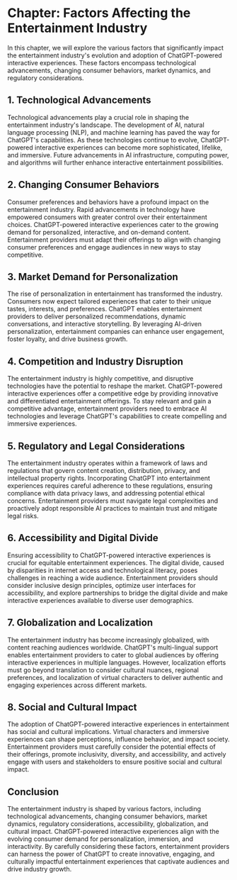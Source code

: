 Chapter: Factors Affecting the Entertainment Industry
=====================================================

In this chapter, we will explore the various factors that significantly impact the entertainment industry's evolution and adoption of ChatGPT-powered interactive experiences. These factors encompass technological advancements, changing consumer behaviors, market dynamics, and regulatory considerations.

**1. Technological Advancements**
---------------------------------

Technological advancements play a crucial role in shaping the entertainment industry's landscape. The development of AI, natural language processing (NLP), and machine learning has paved the way for ChatGPT's capabilities. As these technologies continue to evolve, ChatGPT-powered interactive experiences can become more sophisticated, lifelike, and immersive. Future advancements in AI infrastructure, computing power, and algorithms will further enhance interactive entertainment possibilities.

**2. Changing Consumer Behaviors**
----------------------------------

Consumer preferences and behaviors have a profound impact on the entertainment industry. Rapid advancements in technology have empowered consumers with greater control over their entertainment choices. ChatGPT-powered interactive experiences cater to the growing demand for personalized, interactive, and on-demand content. Entertainment providers must adapt their offerings to align with changing consumer preferences and engage audiences in new ways to stay competitive.

**3. Market Demand for Personalization**
----------------------------------------

The rise of personalization in entertainment has transformed the industry. Consumers now expect tailored experiences that cater to their unique tastes, interests, and preferences. ChatGPT enables entertainment providers to deliver personalized recommendations, dynamic conversations, and interactive storytelling. By leveraging AI-driven personalization, entertainment companies can enhance user engagement, foster loyalty, and drive business growth.

**4. Competition and Industry Disruption**
------------------------------------------

The entertainment industry is highly competitive, and disruptive technologies have the potential to reshape the market. ChatGPT-powered interactive experiences offer a competitive edge by providing innovative and differentiated entertainment offerings. To stay relevant and gain a competitive advantage, entertainment providers need to embrace AI technologies and leverage ChatGPT's capabilities to create compelling and immersive experiences.

**5. Regulatory and Legal Considerations**
------------------------------------------

The entertainment industry operates within a framework of laws and regulations that govern content creation, distribution, privacy, and intellectual property rights. Incorporating ChatGPT into entertainment experiences requires careful adherence to these regulations, ensuring compliance with data privacy laws, and addressing potential ethical concerns. Entertainment providers must navigate legal complexities and proactively adopt responsible AI practices to maintain trust and mitigate legal risks.

**6. Accessibility and Digital Divide**
---------------------------------------

Ensuring accessibility to ChatGPT-powered interactive experiences is crucial for equitable entertainment experiences. The digital divide, caused by disparities in internet access and technological literacy, poses challenges in reaching a wide audience. Entertainment providers should consider inclusive design principles, optimize user interfaces for accessibility, and explore partnerships to bridge the digital divide and make interactive experiences available to diverse user demographics.

**7. Globalization and Localization**
-------------------------------------

The entertainment industry has become increasingly globalized, with content reaching audiences worldwide. ChatGPT's multi-lingual support enables entertainment providers to cater to global audiences by offering interactive experiences in multiple languages. However, localization efforts must go beyond translation to consider cultural nuances, regional preferences, and localization of virtual characters to deliver authentic and engaging experiences across different markets.

**8. Social and Cultural Impact**
---------------------------------

The adoption of ChatGPT-powered interactive experiences in entertainment has social and cultural implications. Virtual characters and immersive experiences can shape perceptions, influence behavior, and impact society. Entertainment providers must carefully consider the potential effects of their offerings, promote inclusivity, diversity, and accessibility, and actively engage with users and stakeholders to ensure positive social and cultural impact.

**Conclusion**
--------------

The entertainment industry is shaped by various factors, including technological advancements, changing consumer behaviors, market dynamics, regulatory considerations, accessibility, globalization, and cultural impact. ChatGPT-powered interactive experiences align with the evolving consumer demand for personalization, immersion, and interactivity. By carefully considering these factors, entertainment providers can harness the power of ChatGPT to create innovative, engaging, and culturally impactful entertainment experiences that captivate audiences and drive industry growth.
